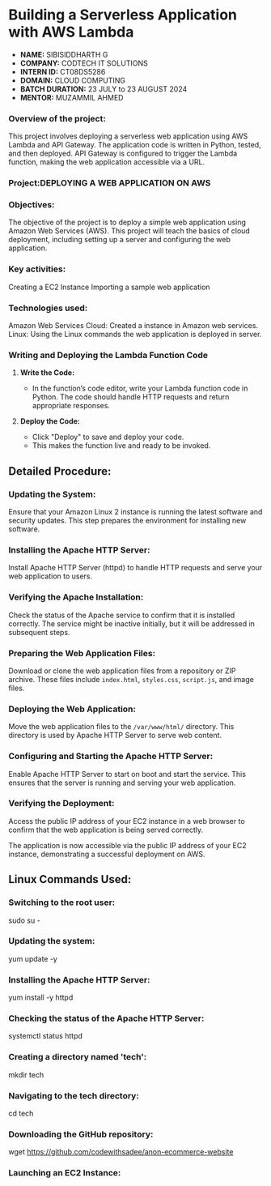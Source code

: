 # Building a Serverless Application with AWS Lambda

 - **NAME:** SIBISIDDHARTH G
 - **COMPANY:** CODTECH IT SOLUTIONS
 - **INTERN ID:** CT08DS5286  
 - **DOMAIN:** CLOUD COMPUTING 
 - **BATCH DURATION:** 23 JULY to 23 AUGUST 2024  
 - **MENTOR:** MUZAMMIL AHMED

### Overview of the project:
This project involves deploying a serverless web application using AWS Lambda and API Gateway. The application code is written in Python, tested, and then deployed. API Gateway is configured to trigger the Lambda function, making the web application accessible via a URL.
### Project:DEPLOYING A WEB APPLICATION ON AWS

### Objectives:
The objective of the project is  to deploy a simple web application using Amazon Web Services (AWS). This project will teach the basics of cloud deployment, including setting up a server and configuring the web application.

### Key activities:
 Creating a EC2 Instance
 Importing a sample web application

 ### Technologies used:
 Amazon Web Services Cloud: Created a instance in Amazon web services.
 Linux: Using the Linux commands the web application is deployed in server.

 ### **Writing and Deploying the Lambda Function Code**

1. **Write the Code:**
   - In the function’s code editor, write your Lambda function code in Python. The code should handle HTTP requests and return appropriate responses.
 
2. **Deploy the Code:**
   - Click "Deploy" to save and deploy your code.
   - This makes the function live and ready to be invoked.
  
## Detailed Procedure:

### Updating the System:

Ensure that your Amazon Linux 2 instance is running the latest software and security updates. This step prepares the environment for installing new software.

### Installing the Apache HTTP Server:

Install Apache HTTP Server (httpd) to handle HTTP requests and serve your web application to users.

### Verifying the Apache Installation:

Check the status of the Apache service to confirm that it is installed correctly. The service might be inactive initially, but it will be addressed in subsequent steps.

### Preparing the Web Application Files:

Download or clone the web application files from a repository or ZIP archive. These files include `index.html`, `styles.css`, `script.js`, and image files.

### Deploying the Web Application:

Move the web application files to the `/var/www/html/` directory. This directory is used by Apache HTTP Server to serve web content.

### Configuring and Starting the Apache HTTP Server:

Enable Apache HTTP Server to start on boot and start the service. This ensures that the server is running and serving your web application.

### Verifying the Deployment:

Access the public IP address of your EC2 instance in a web browser to confirm that the web application is being served correctly.

The application is now accessible via the public IP address of your EC2 instance, demonstrating a successful deployment on AWS.

## Linux Commands Used:

### Switching to the root user:

sudo su -

### Updating the system:

yum update -y

### Installing the Apache HTTP Server:

yum install -y httpd

### Checking the status of the Apache HTTP Server:

systemctl status httpd

### Creating a directory named 'tech':

mkdir tech

### Navigating to the tech directory:

cd tech

### Downloading the GitHub repository:

wget https://github.com/codewithsadee/anon-ecommerce-website

 ### Launching an EC2 Instance:

 

